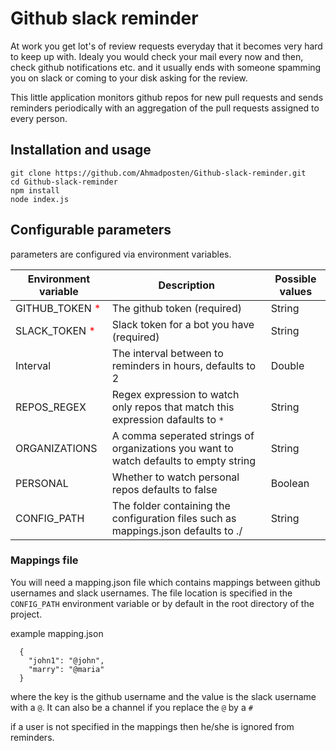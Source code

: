 # Github slack reminder

At work you get lot's of review requests everyday that it becomes very hard to keep up with. Idealy you would check your mail every now and then, check github notifications etc. and it usually ends with someone spamming you on slack or coming to your disk asking for the review.

This little application monitors github repos for new pull requests and sends reminders periodically with an aggregation of the pull requests assigned to every person.

## Installation and usage
```
git clone https://github.com/Ahmadposten/Github-slack-reminder.git
cd Github-slack-reminder
npm install
node index.js
```

## Configurable parameters
parameters are configured via environment variables.

| Environment variable                               | Description                                                                                    | Possible values      |
| ---------------------------------------------------| ---------------------------------------------------------------------------------------------- | -------------------- |
| GITHUB_TOKEN <span style="color:red">\*</span>      | The github token (required)                                                                    | String               |
| SLACK_TOKEN <span style="color:red">\*</span>       | Slack token for a bot you have (required)                                                      | String               |
| Interval                                           | The interval between to reminders in hours, defaults to 2                                      | Double               |
| REPOS_REGEX                                        | Regex expression to watch only repos that match this expression      dafaults to `*`           | String               |
| ORGANIZATIONS                                      | A comma seperated strings of organizations you want to watch         defaults to empty string  | String               |
| PERSONAL                                           | Whether to watch personal repos                                       defaults to false        | Boolean              |
| CONFIG_PATH                                        | The folder containing the configuration files such as mappings.json defaults to ./             | String               |


### Mappings file
You will need a mapping.json file which contains mappings between github usernames and slack usernames. The file location is specified in the `CONFIG_PATH` environment variable
or by default in the root directory of the project.

example mapping.json

```
  {
    "john1": "@john",
    "marry": "@maria"
  }
```
where the key is the github username and the value is the slack username with a `@`. It can also be a channel if you replace the `@` by a `#`

if a user is not specified in the mappings then he/she is ignored from reminders.

